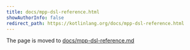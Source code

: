 ```yaml
---
title: docs/mpp-dsl-reference.html
showAuthorInfo: false
redirect_path: https://kotlinlang.org/docs/mpp-dsl-reference.html
---
```


The page is moved to [docs/mpp-dsl-reference.md](docs/mpp-dsl-reference.md)
